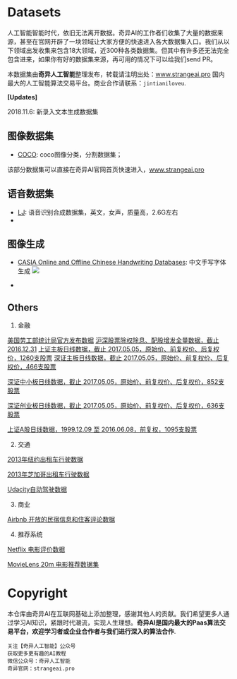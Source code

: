 # Datasets

人工智能智能时代，依旧无法离开数据。奇异AI的工作者们收集了大量的数据来源，甚至在官网开辟了一块领域让大家方便的快速进入各大数据集入口。我们从以下领域出发收集来包含18大领域，近300种各类数据集。但其中有许多还无法完全包含进来，如果你有好的数据集来源，再可用的情况下可以给我们send PR。

本数据集由**奇异人工智能**整理发布，转载请注明出处：www.strangeai.pro 国内最大的人工智能算法交易平台。商业合作请联系：`jintianiloveu`.



**[Updates]**

2018.11.6: 新录入文本生成数据集




## 图像数据集

- [COCO](): coco图像分类，分割数据集；



该部分数据集可以直接在奇异AI官网首页快速进入，www.strangeai.pro




## 语音数据集

- [LJ](https://keithito.com/LJ-Speech-Dataset/): 语音识别合成数据集，英文，女声，质量高，2.6G左右
-  



## 图像生成
- [CASIA Online and Offline Chinese Handwriting Databases](http://www.nlpr.ia.ac.cn/databases/handwriting/Online_database.html): 中文手写字体生成
  ![](http://www.nlpr.ia.ac.cn/databases/handwriting/source/image11.jpg)



- 

## Others

1. 金融

[美国劳工部统计局官方发布数据](http://dataju.cn/Dataju/web/datasetInstanceDetail/139)
[沪深股票除权除息、配股增发全量数据，截止 2016.12.31](http://dataju.cn/Dataju/web/datasetInstanceDetail/344)
[上证主板日线数据，截止 2017.05.05，原始价、前复权价、后复权价，1260支股票](http://dataju.cn/Dataju/web/datasetInstanceDetail/340)
[深证主板日线数据，截止 2017.05.05，原始价、前复权价、后复权价，466支股票](http://dataju.cn/Dataju/web/datasetInstanceDetail/341)

[深证中小板日线数据，截止 2017.05.05，原始价、前复权价、后复权价，852支股票](http://dataju.cn/Dataju/web/datasetInstanceDetail/342)

[深证创业板日线数据，截止 2017.05.05，原始价、前复权价、后复权价，636支股票](http://dataju.cn/Dataju/web/datasetInstanceDetail/343)

[上证A股日线数据，1999.12.09 至 2016.06.08，前复权，1095支股票](http://dataju.cn/Dataju/web/datasetInstanceDetail/37)




2. 交通

[2013年纽约出租车行驶数据](http://dataju.cn/Dataju/web/datasetInstanceDetail/76)

[2013年芝加哥出租车行驶数据](http://dataju.cn/Dataju/web/datasetInstanceDetail/323)

[Udacity自动驾驶数据](http://dataju.cn/Dataju/web/datasetInstanceDetail/86)



3. 商业

[Airbnb 开放的民宿信息和住客评论数据](http://dataju.cn/Dataju/web/datasetInstanceDetail/309)



4. 推荐系统

[Netflix 电影评价数据](http://dataju.cn/Dataju/web/datasetInstanceDetail/32)

[MovieLens 20m 电影推荐数据集](http://dataju.cn/Dataju/web/datasetInstanceDetail/116)



# Copyright

本仓库由奇异AI在互联网基础上添加整理，感谢其他人的贡献。我们希望更多人通过学习AI知识，紧跟时代潮流，实现人生理想。**奇异AI是国内最大的Paas算法交易平台，欢迎学习者或企业合作者与我们进行深入的算法合作**.

```
关注【奇异人工智能】公众号
获取更多更有趣的AI教程
微信公众号：奇异人工智能
奇异官网：strangeai.pro
```

